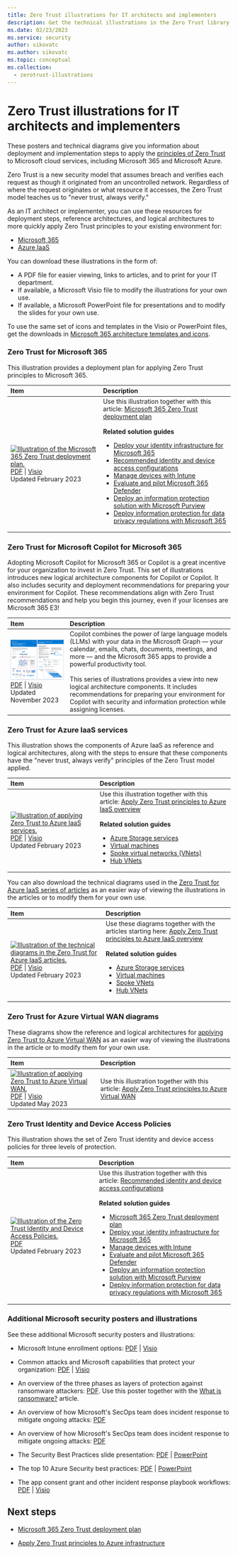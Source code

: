 ```yaml
---
title: Zero Trust illustrations for IT architects and implementers 
description: Get the technical illustrations in the Zero Trust library to print or customize for your deployment.
ms.date: 02/23/2023
ms.service: security
author: sikovatc
ms.author: sikovatc
ms.topic: conceptual
ms.collection:
  - zerotrust-illustrations
---
```


# Zero Trust illustrations for IT architects and implementers

These posters and technical diagrams give you information about deployment and implementation steps to apply the [principles of Zero Trust](zero-trust-overview.md#guiding-principles-of-zero-trust) to Microsoft cloud services, including Microsoft 365 and Microsoft Azure.

Zero Trust is a new security model that assumes breach and verifies each request as though it originated from an uncontrolled network. Regardless of where the request originates or what resource it accesses, the Zero Trust model teaches us to "never trust, always verify."

As an IT architect or implementer, you can use these resources for deployment steps, reference architectures, and logical architectures to more quickly apply Zero Trust principles to your existing environment for:

- [Microsoft 365](/microsoft-365/security/microsoft-365-zero-trust)
- [Azure IaaS](azure-infrastructure-overview.md)

You can download these illustrations in the form of:

- A PDF file for easier viewing, links to articles, and to print for your IT department.
- If available, a Microsoft Visio file to modify the illustrations for your own use.
- If available, a Microsoft PowerPoint file for presentations and to modify the slides for your own use.

To use the same set of icons and templates in the Visio or PowerPoint files, get the downloads in [Microsoft 365 architecture templates and icons](/microsoft-365/solutions/architecture-icons-templates).

### Zero Trust for Microsoft 365

This illustration provides a deployment plan for applying Zero Trust principles to Microsoft 365.

| Item | Description |
|:-----|:-----|
|[![Illustration of the Microsoft 365 Zero Trust deployment plan.](media/tech-illus/m365-zero-trust-deployment-plan-thumb.png)](https://download.microsoft.com/download/f/d/b/fdb6ab0c-34bb-4cb8-84e6-5de8f13298da/m365-zero-trust-deployment-plan.pdf) <br/> [PDF](https://download.microsoft.com/download/f/d/b/fdb6ab0c-34bb-4cb8-84e6-5de8f13298da/m365-zero-trust-deployment-plan.pdf) \| [Visio](https://download.microsoft.com/download/f/d/b/fdb6ab0c-34bb-4cb8-84e6-5de8f13298da/m365-zero-trust-deployment-plan.vsdx) <br/> Updated February 2023 | Use this illustration together with this article: [Microsoft 365 Zero Trust deployment plan](/microsoft-365/security/microsoft-365-zero-trust) <br/><br/>**Related solution guides** <br/> <ul><li>[Deploy your identity infrastructure for Microsoft 365](/microsoft-365/enterprise/deploy-identity-solution-overview)</li><li>[Recommended identity and device access configurations](/microsoft-365/security/office-365-security/microsoft-365-policies-configurations)</li><li>[Manage devices with Intune](/microsoft-365/solutions/manage-devices-with-intune-overview)</li><li>[Evaluate and pilot Microsoft 365 Defender](/microsoft-365/security/defender/eval-overview)</li><li>[Deploy an information protection solution with Microsoft Purview](/microsoft-365/compliance/information-protection-solution)</li><li>[Deploy information protection for data privacy regulations with Microsoft 365](/microsoft-365/solutions/data-privacy-protection)</li></ul>|

### Zero Trust for Microsoft Copilot for Microsoft 365

Adopting Microsoft Copilot for Microsoft 365 or Copilot is a great incentive for your organization to invest in Zero Trust. This set of illustrations introduces new logical architecture components for Copilot or Copilot. It also includes security and deployment recommendations for preparing your environment for Copilot. These recommendations align with Zero Trust recommendations and help you begin this journey, even if your licenses are Microsoft 365 E3!  

| Item | Description |
|:-----|:-----|
|[![Copilot architecture poster thumb](media/tech-illus/microsoft-365-copilot-architecture-thumb.png)](https://download.microsoft.com/download/c/d/6/cd6c6858-f87b-4dc5-a593-e87db0aa6029/microsoft-365-copilot-architecture.pdf) <br/> [PDF](https://download.microsoft.com/download/c/d/6/cd6c6858-f87b-4dc5-a593-e87db0aa6029/microsoft-365-copilot-architecture.pdf) \| [Visio](https://download.microsoft.com/download/c/d/6/cd6c6858-f87b-4dc5-a593-e87db0aa6029/microsoft-365-copilot-architecture.vsdx)  <br>Updated November 2023 |Copilot combines the power of large language models (LLMs) with your data in the Microsoft Graph — your calendar, emails, chats, documents, meetings, and more — and the Microsoft 365 apps to provide a powerful productivity tool. <br/><br/> This series of illustrations provides a view into new logical architecture components. It includes recommendations for preparing your environment for Copilot with security and information protection while assigning licenses. |


<!---
### Zero Trust for Microsoft Azure

This illustration provides a deployment plan for applying Zero Trust principles to Microsoft Azure.

| Item | Related solution guides |
|:-----|:-----|
|[![Illustration of applying Zero Trust to Azure services.](media/tech-illus/apply-zero-trust-to-azure-services-poster-thumb.png)](Microsoft Download Center link) <br/> [PDF](Microsoft Download Center link) \| [Visio](Microsoft Download Center link) <br/> Updated June 2023 | Use this illustration together with this article: [Microsoft Azure Zero Trust deployment plan](apply-zero-trust-azure-services-overview.md) <br/><br/>**Related solution guides** <br/> <ul><li>[Azure IaaS services](azure-infrastructure-overview.md)</li><li>[Azure Virtual Desktop](azure-infrastructure-avd.md)</li><li>[Azure Virtual WAN](azure-virtual-wan.md)</li><li>[IaaS applications in Amazon Web Services](secure-iaas-apps.md)</li><li>[Microsoft Sentinel and Microsoft 365 Defender](/security/operations/siem-xdr-overview)</li></ul>|
--->

### Zero Trust for Azure IaaS services

This illustration shows the components of Azure IaaS as reference and logical architectures, along with the steps to ensure that these components have the "never trust, always verify" principles of the Zero Trust model applied.

| Item | Description |
|:-----|:-----|
|[![Illustration of applying Zero Trust to Azure IaaS services.](media/tech-illus/apply-zero-trust-to-Azure-IaaS-infra-poster-thumb.png)](https://download.microsoft.com/download/d/8/b/d8b38a95-803c-4956-88e6-c0de68f7f8e9/apply-zero-trust-to-Azure-IaaS-infra-poster.pdf) <br/> [PDF](https://download.microsoft.com/download/d/8/b/d8b38a95-803c-4956-88e6-c0de68f7f8e9/apply-zero-trust-to-Azure-IaaS-infra-poster.pdf) \| [Visio](https://download.microsoft.com/download/d/8/b/d8b38a95-803c-4956-88e6-c0de68f7f8e9/apply-zero-trust-to-Azure-IaaS-infra-poster.vsdx) <br/> Updated February 2023 | Use this illustration together with this article: [Apply Zero Trust principles to Azure IaaS overview](azure-infrastructure-overview.md) <br/><br/>**Related solution guides** <br/> <ul><li>[Azure Storage services](azure-infrastructure-storage.md)</li><li>[Virtual machines](azure-infrastructure-virtual-machines.md)</li><li>[Spoke virtual networks (VNets)](azure-infrastructure-iaas.md)</li><li>[Hub VNets](azure-infrastructure-networking.md)</li></ul>|

You can also download the technical diagrams used in the [Zero Trust for Azure IaaS series of articles](azure-infrastructure-overview.md) as an easier way of viewing the illustrations in the articles or to modify them for your own use.

| Item | Description |
|:-----|:-----|
|[![Illustration of the technical diagrams in the Zero Trust for Azure IaaS articles.](media/tech-illus/apply-zero-trust-to-Azure-IaaS-infra-diagrams-thumb.png)](https://download.microsoft.com/download/c/e/a/ceac5996-7cbf-4184-aed8-16dffcad3795/apply-zero-trust-to-Azure-IaaS-infra-diagrams.pdf) <br/> [PDF](https://download.microsoft.com/download/c/e/a/ceac5996-7cbf-4184-aed8-16dffcad3795/apply-zero-trust-to-Azure-IaaS-infra-diagrams.pdf) \| [Visio](https://download.microsoft.com/download/c/e/a/ceac5996-7cbf-4184-aed8-16dffcad3795/apply-zero-trust-to-Azure-IaaS-infra-diagrams.vsdx) <br/> Updated February 2023 | Use these diagrams together with the articles starting here: [Apply Zero Trust principles to Azure IaaS overview](azure-infrastructure-overview.md) <br/><br/>**Related solution guides** <br/> <ul><li>[Azure Storage services](azure-infrastructure-storage.md)</li><li>[Virtual machines](azure-infrastructure-virtual-machines.md)</li><li>[Spoke VNets](azure-infrastructure-iaas.md)</li><li>[Hub VNets](azure-infrastructure-networking.md)</li></ul>|

### Zero Trust for Azure Virtual WAN diagrams

These diagrams show the reference and logical architectures for [applying Zero Trust to Azure Virtual WAN](azure-virtual-wan.md) as an easier way of viewing the illustrations in the article or to modify them for your own use.

| Item | Description |
|:-----|:-----|
|[![Illustration of applying Zero Trust to Azure Virtual WAN.](media/tech-illus/apply-zero-trust-to-Azure-vWAN-diagrams-thumb.png)](https://download.microsoft.com/download/1/e/f/1ef1ad20-138e-419d-b30d-7f20811ef923/apply-zero-trust-to-Azure-vWAN-diagrams.pdf) <br/> [PDF](https://download.microsoft.com/download/1/e/f/1ef1ad20-138e-419d-b30d-7f20811ef923/apply-zero-trust-to-Azure-vWAN-diagrams.pdf) \| [Visio](https://download.microsoft.com/download/1/e/f/1ef1ad20-138e-419d-b30d-7f20811ef923/apply-zero-trust-to-Azure-vWAN-diagrams.vsdx) <br/> Updated May 2023 | Use this illustration together with this article: [Apply Zero Trust principles to Azure Virtual WAN](azure-virtual-wan.md)</li></ul>|

### Zero Trust Identity and Device Access Policies

This illustration shows the set of Zero Trust identity and device access policies for three levels of protection.

| Item | Description |
|:-----|:-----|
|[![Illustration of the Zero Trust Identity and Device Access Policies.](media/tech-illus/zero-trust-identity-device-access-policies-thumb.png)](https://download.microsoft.com/download/e/d/0/ed03381c-16ce-453e-9c89-c13967819cea/zero-trust-identity-and-device-access-policies.pdf) <br/> [PDF](https://download.microsoft.com/download/e/d/0/ed03381c-16ce-453e-9c89-c13967819cea/zero-trust-identity-and-device-access-policies.pdf) <br/> Updated February 2023 | Use this illustration together with this article: [Recommended identity and device access configurations](/microsoft-365/security/office-365-security/microsoft-365-policies-configurations)<br/><br/>**Related solution guides** <br/> <ul><li>[Microsoft 365 Zero Trust deployment plan](/microsoft-365/security/microsoft-365-zero-trust)</li><li>[Deploy your identity infrastructure for Microsoft 365](/microsoft-365/enterprise/deploy-identity-solution-overview)</li><li>[Manage devices with Intune](/microsoft-365/solutions/manage-devices-with-intune-overview)</li><li>[Evaluate and pilot Microsoft 365 Defender](/microsoft-365/security/defender/eval-overview)</li><li>[Deploy an information protection solution with Microsoft Purview](/microsoft-365/compliance/information-protection-solution)</li><li>[Deploy information protection for data privacy regulations with Microsoft 365](/microsoft-365/solutions/data-privacy-protection)</li></ul>|

### Additional Microsoft security posters and illustrations

See these additional Microsoft security posters and illustrations:

- Microsoft Intune enrollment options: [PDF](https://download.microsoft.com/download/e/6/2/e6233fdd-a956-4f77-93a5-1aa254ee2917/msft-intune-enrollment-options.pdf) \| [Visio](https://download.microsoft.com/download/e/6/2/e6233fdd-a956-4f77-93a5-1aa254ee2917/msft-intune-enrollment-options.vsdx)

- Common attacks and Microsoft capabilities that protect your organization: [PDF](https://download.microsoft.com/download/F/A/C/FACFC1E9-FA35-4DF1-943C-8D4237B4275B/MSFT_Cloud_architecture_security_commonattacks.pdf) \| [Visio](https://download.microsoft.com/download/F/A/C/FACFC1E9-FA35-4DF1-943C-8D4237B4275B/MSFT_Cloud_architecture_security_commonattacks.vsdx)

- An overview of the three phases as layers of protection against ransomware attackers: [PDF](https://download.microsoft.com/download/5/e/3/5e37cbff-9a7a-45b2-8b95-6d3cc5426301/protect-your-organization-from-ransomware.pdf). Use this poster together with the [What is ransomware?](/security/compass/human-operated-ransomware) article.

- An overview of how Microsoft's SecOps team does incident response to mitigate ongoing attacks: [PDF](https://github.com/MarkSimos/MicrosoftSecurity/raw/master/Microsoft_CDOC_and_DCU_Poster.pdf)

- An overview of how Microsoft's SecOps team does incident response to mitigate ongoing attacks: [PDF](https://github.com/MarkSimos/MicrosoftSecurity/raw/master/Microsoft_CDOC_and_DCU_Poster.pdf)

- The Security Best Practices slide presentation: [PDF](/microsoft-365/downloads/security-compass-presentation.pdf) | [PowerPoint](/microsoft-365/downloads/security-compass-presentation.pptx)

- The top 10 Azure Security best practices: [PDF](/microsoft-365/downloads/top-10-azure-security-best-practices.pdf) | [PowerPoint](/microsoft-365/downloads/top-10-azure-security-best-practices.pptx)

- The app consent grant and other incident response playbook workflows: [PDF](https://download.microsoft.com/download/2/9/a/29a32dc4-d126-42af-a825-ffb944135a50/Incident-Response-Playbook-Workflows.pdf) | [Visio](https://download.microsoft.com/download/2/9/a/29a32dc4-d126-42af-a825-ffb944135a50/Incident-Response-Playbook-Workflows.vsdx)

## Next steps

- [Microsoft 365 Zero Trust deployment plan](/microsoft-365/security/microsoft-365-zero-trust)

- [Apply Zero Trust principles to Azure infrastructure](azure-infrastructure-overview.md)
